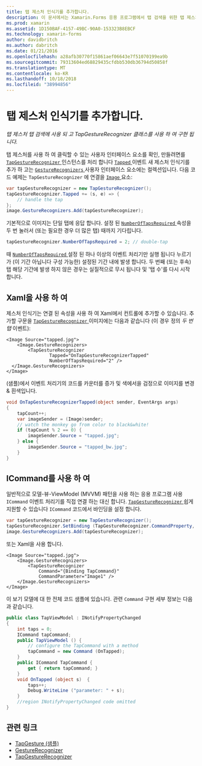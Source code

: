 ```yaml
---
title: 탭 제스처 인식기를 추가합니다.
description: 이 문서에서는 Xamarin.Forms 응용 프로그램에서 탭 검색을 위한 탭 제스처를 사용 하는 방법을 설명 합니다. Tap 검색 TapGestureRecognizer 클래스를 사용 하 여 구현 됩니다.
ms.prod: xamarin
ms.assetid: 1D150BAF-4157-49BC-90A0-153323B8EBCF
ms.technology: xamarin-forms
author: davidbritch
ms.author: dabritch
ms.date: 01/21/2016
ms.openlocfilehash: a28afb30770f15861aef06643e7f51070199ea9b
ms.sourcegitcommit: 79313604ed68829435cfdbb530db36794d50858f
ms.translationtype: MT
ms.contentlocale: ko-KR
ms.lasthandoff: 10/18/2018
ms.locfileid: "38994856"
---
```

# <a name="adding-a-tap-gesture-recognizer"></a>탭 제스처 인식기를 추가합니다.

_탭 제스처 탭 검색에 사용 되 고 TapGestureRecognizer 클래스를 사용 하 여 구현 됩니다._

탭 제스처를 사용 하 여 클릭할 수 있는 사용자 인터페이스 요소를 확인, 만들려면를 [ `TapGestureRecognizer` ](xref:Xamarin.Forms.TapGestureRecognizer) 인스턴스를 처리 합니다 [ `Tapped` ](xref:Xamarin.Forms.TapGestureRecognizer.Tapped) 이벤트 새 제스처 인식기를 추가 하 고는 [ `GestureRecognizers` ](xref:Xamarin.Forms.View.GestureRecognizers) 사용자 인터페이스 요소에는 컬렉션입니다. 다음 코드 예제는 `TapGestureRecognizer` 에 연결을 [ `Image` ](xref:Xamarin.Forms.Image) 요소:

```csharp
var tapGestureRecognizer = new TapGestureRecognizer();
tapGestureRecognizer.Tapped += (s, e) => {
    // handle the tap
};
image.GestureRecognizers.Add(tapGestureRecognizer);
```

기본적으로 이미지는 단일 탭에 응답 합니다. 설정 된 [ `NumberOfTapsRequired` ](xref:Xamarin.Forms.TapGestureRecognizer.NumberOfTapsRequired) 속성을 두 번 눌러서 (또는 필요한 경우 더 많은 탭) 때까지 기다립니다.

```csharp
tapGestureRecognizer.NumberOfTapsRequired = 2; // double-tap
```

때 [ `NumberOfTapsRequired` ](xref:Xamarin.Forms.TapGestureRecognizer.NumberOfTapsRequired) 설정 된 하나 이상의 이벤트 처리기만 실행 됩니다 누르기가 (이 기간 아닙니다 구성 가능한) 설정된 기간 내에 발생 합니다. 두 번째 (또는 후속) 탭 해당 기간에 발생 하지 않은 경우는 실질적으로 무시 됩니다 및 '탭 수'를 다시 시작 합니다.

<a name="Using_Xaml" />

## <a name="using-xaml"></a>Xaml을 사용 하 여

제스처 인식기는 연결 된 속성을 사용 하 여 Xaml에서 컨트롤에 추가할 수 있습니다. 추가할 구문을 [ `TapGestureRecognizer` ](xref:Xamarin.Forms.TapGestureRecognizer) 이미지에는 다음과 같습니다 (이 경우 정의 *두 번 탭* 이벤트):

```xaml
<Image Source="tapped.jpg">
    <Image.GestureRecognizers>
        <TapGestureRecognizer
                Tapped="OnTapGestureRecognizerTapped"
                NumberOfTapsRequired="2" />
  </Image.GestureRecognizers>
</Image>
```

(샘플)에서 이벤트 처리기의 코드를 카운터를 증가 및 색에서을 검정으로 이미지를 변경 &amp; 흰색입니다.

```csharp
void OnTapGestureRecognizerTapped(object sender, EventArgs args)
{
    tapCount++;
    var imageSender = (Image)sender;
    // watch the monkey go from color to black&white!
    if (tapCount % 2 == 0) {
        imageSender.Source = "tapped.jpg";
    } else {
        imageSender.Source = "tapped_bw.jpg";
    }
}
```

## <a name="using-icommand"></a>ICommand를 사용 하 여

일반적으로 모델-뷰-ViewModel (MVVM) 패턴을 사용 하는 응용 프로그램 사용 `ICommand` 이벤트 처리기를 직접 연결 하는 대신 합니다. [ `TapGestureRecognizer` ](xref:Xamarin.Forms.TapGestureRecognizer) 쉽게 지원할 수 있습니다 `ICommand` 코드에서 바인딩을 설정 합니다.

```csharp
var tapGestureRecognizer = new TapGestureRecognizer();
tapGestureRecognizer.SetBinding (TapGestureRecognizer.CommandProperty, "TapCommand");
image.GestureRecognizers.Add(tapGestureRecognizer);
```

또는 Xaml을 사용 합니다.

```xaml
<Image Source="tapped.jpg">
    <Image.GestureRecognizers>
        <TapGestureRecognizer
            Command="{Binding TapCommand}"
            CommandParameter="Image1" />
    </Image.GestureRecognizers>
</Image>
```

이 보기 모델에 대 한 전체 코드 샘플에 있습니다. 관련 `Command` 구현 세부 정보는 다음과 같습니다.

```csharp
public class TapViewModel : INotifyPropertyChanged
{
    int taps = 0;
    ICommand tapCommand;
    public TapViewModel () {
        // configure the TapCommand with a method
        tapCommand = new Command (OnTapped);
    }
    public ICommand TapCommand {
        get { return tapCommand; }
    }
    void OnTapped (object s)  {
        taps++;
        Debug.WriteLine ("parameter: " + s);
    }
    //region INotifyPropertyChanged code omitted
}
```


## <a name="related-links"></a>관련 링크

- [TapGesture (샘플)](https://developer.xamarin.com/samples/xamarin-forms/WorkingWithGestures/TapGesture/)
- [GestureRecognizer](xref:Xamarin.Forms.GestureRecognizer)
- [TapGestureRecognizer](xref:Xamarin.Forms.TapGestureRecognizer)
